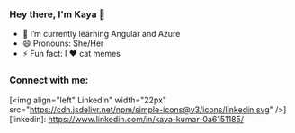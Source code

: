 ### Hey there, I'm Kaya 👋

- 🌱 I’m currently learning Angular and Azure 
- 😄 Pronouns: She/Her
- ⚡ Fun fact: I :heart: cat memes

### Connect with me:
[<img align="left" LinkedIn" width="22px" src="https://cdn.jsdelivr.net/npm/simple-icons@v3/icons/linkedin.svg" />][linkedin]: https://www.linkedin.com/in/kaya-kumar-0a6151185/

